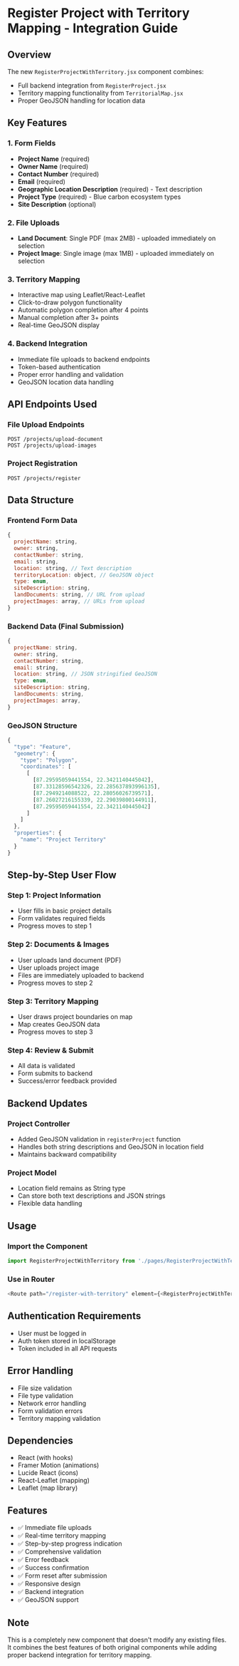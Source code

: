 # Register Project with Territory Mapping - Integration Guide

## Overview
The new `RegisterProjectWithTerritory.jsx` component combines:
- Full backend integration from `RegisterProject.jsx`
- Territory mapping functionality from `TerritorialMap.jsx`
- Proper GeoJSON handling for location data

## Key Features

### 1. Form Fields
- **Project Name** (required)
- **Owner Name** (required)
- **Contact Number** (required)
- **Email** (required)
- **Geographic Location Description** (required) - Text description
- **Project Type** (required) - Blue carbon ecosystem types
- **Site Description** (optional)

### 2. File Uploads
- **Land Document**: Single PDF (max 2MB) - uploaded immediately on selection
- **Project Image**: Single image (max 1MB) - uploaded immediately on selection

### 3. Territory Mapping
- Interactive map using Leaflet/React-Leaflet
- Click-to-draw polygon functionality
- Automatic polygon completion after 4 points
- Manual completion after 3+ points
- Real-time GeoJSON display

### 4. Backend Integration
- Immediate file uploads to backend endpoints
- Token-based authentication
- Proper error handling and validation
- GeoJSON location data handling

## API Endpoints Used

### File Upload Endpoints
```
POST /projects/upload-document
POST /projects/upload-images
```

### Project Registration
```
POST /projects/register
```

## Data Structure

### Frontend Form Data
```javascript
{
  projectName: string,
  owner: string,
  contactNumber: string,
  email: string,
  location: string, // Text description
  territoryLocation: object, // GeoJSON object
  type: enum,
  siteDescription: string,
  landDocuments: string, // URL from upload
  projectImages: array, // URLs from upload
}
```

### Backend Data (Final Submission)
```javascript
{
  projectName: string,
  owner: string,
  contactNumber: string,
  email: string,
  location: string, // JSON stringified GeoJSON
  type: enum,
  siteDescription: string,
  landDocuments: string,
  projectImages: array,
}
```

### GeoJSON Structure
```javascript
{
  "type": "Feature",
  "geometry": {
    "type": "Polygon",
    "coordinates": [
      [
        [87.29595059441554, 22.3421140445042],
        [87.33128596542326, 22.285637893996135],
        [87.2949214088522, 22.28056026739571],
        [87.26027216155339, 22.29039800144911],
        [87.29595059441554, 22.3421140445042]
      ]
    ]
  },
  "properties": {
    "name": "Project Territory"
  }
}
```

## Step-by-Step User Flow

### Step 1: Project Information
- User fills in basic project details
- Form validates required fields
- Progress moves to step 1

### Step 2: Documents & Images
- User uploads land document (PDF)
- User uploads project image
- Files are immediately uploaded to backend
- Progress moves to step 2

### Step 3: Territory Mapping
- User draws project boundaries on map
- Map creates GeoJSON data
- Progress moves to step 3

### Step 4: Review & Submit
- All data is validated
- Form submits to backend
- Success/error feedback provided

## Backend Updates

### Project Controller
- Added GeoJSON validation in `registerProject` function
- Handles both string descriptions and GeoJSON in location field
- Maintains backward compatibility

### Project Model
- Location field remains as String type
- Can store both text descriptions and JSON strings
- Flexible data handling

## Usage

### Import the Component
```javascript
import RegisterProjectWithTerritory from './pages/RegisterProjectWithTerritory';
```

### Use in Router
```javascript
<Route path="/register-with-territory" element={<RegisterProjectWithTerritory />} />
```

## Authentication Requirements
- User must be logged in
- Auth token stored in localStorage
- Token included in all API requests

## Error Handling
- File size validation
- File type validation
- Network error handling
- Form validation errors
- Territory mapping validation

## Dependencies
- React (with hooks)
- Framer Motion (animations)
- Lucide React (icons)
- React-Leaflet (mapping)
- Leaflet (map library)

## Features
- ✅ Immediate file uploads
- ✅ Real-time territory mapping
- ✅ Step-by-step progress indication
- ✅ Comprehensive validation
- ✅ Error feedback
- ✅ Success confirmation
- ✅ Form reset after submission
- ✅ Responsive design
- ✅ Backend integration
- ✅ GeoJSON support

## Note
This is a completely new component that doesn't modify any existing files. It combines the best features of both original components while adding proper backend integration for territory mapping.